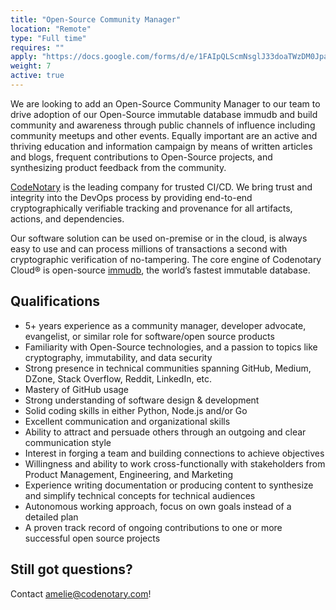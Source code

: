 ```yaml
---
title: "Open-Source Community Manager"
location: "Remote" 
type: "Full time" 
requires: "" 
apply: "https://docs.google.com/forms/d/e/1FAIpQLScmNsglJ33doaTWzDM0JpayK501fHenXuaSteg3ohcpVGQ4Xg/viewform?usp=sf_link"
weight: 7
active: true
---
```


We are looking to add an Open-Source Community Manager to our team to drive adoption of our Open-Source immutable database immudb and build community and awareness through public channels of influence including community meetups and other events. 
Equally important are an active and thriving education and information campaign by means of written articles and blogs, frequent contributions to Open-Source projects, and synthesizing product feedback from the community.

[CodeNotary](https://codenotary.com/) is the leading company for trusted CI/CD. We bring trust and integrity into the DevOps process by providing end-to-end cryptographically verifiable tracking and provenance for all artifacts, actions, and dependencies.

Our software solution can be used on-premise or in the cloud, is always easy to use and can process millions of transactions a second with cryptographic verification of no-tampering. The core engine of Codenotary Cloud® is open-source [immudb](https://codenotary.com/technologies/immudb/), the world’s fastest immutable database.

## Qualifications

- 5+ years experience as a community manager, developer advocate, evangelist, or similar role for software/open source products
- Familiarity with Open-Source technologies, and a passion to topics like cryptography, immutability, and data security
- Strong presence in technical communities spanning GitHub, Medium, DZone, Stack Overflow, Reddit, LinkedIn, etc.
- Mastery of GitHub usage
- Strong understanding of software design & development
- Solid coding skills in either Python, Node.js and/or Go
- Excellent communication and organizational skills
- Ability to attract and persuade others through an outgoing and clear communication style 
- Interest in forging a team and building connections to achieve objectives
- Willingness and ability to work cross-functionally with stakeholders from Product Management, Engineering, and Marketing
- Experience writing documentation or producing content to synthesize and simplify technical concepts for technical audiences
- Autonomous working approach, focus on own goals instead of a detailed plan
- A proven track record of ongoing contributions to one or more successful open source projects

## Still got questions?

Contact [amelie@codenotary.com](mailto:amelie@codenotary.com?subject=[Hiring][Open-Source-Community-Manager])!